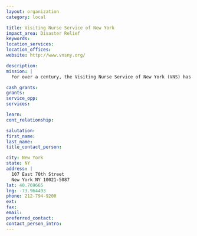 ```yaml
---
layout: organization
category: local

title: Visiting Nurse Service of New York
impact_area: Disaster Relief
keywords: 
location_services: 
location_offices: 
website: http://www.vnsny.org/

description: 
mission: |
  For over a century, the Visiting Nurse Service of New York (VNS) has been recognized as the gold standard in home health care. From pediatrics to elder care, psychiatric assessments to AIDS treatment, short-term interventions to long-term management, VNS has the capabilities and resources to deliver the entire range of home health care services throughout all five boroughs of New York City and in Nassau County on Long Island. 

cash_grants: 
grants: 
service_opp: 
services: 

learn: 
cont_relationship: 

salutation: 
first_name: 
last_name: 
title_contact_person: 

city: New York
state: NY
address: |
  107 East 70th Street  
  New York NY 10021-5087
lat: 40.769665
lng: -73.964493
phone: 212-794-9200
ext: 
fax: 
email: 
preferred_contact: 
contact_person_intro: 
---
```

